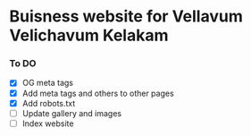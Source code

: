 # Buisness website for Vellavum Velichavum Kelakam

### To DO

- [x] OG meta tags
- [x] Add meta tags and others to other pages
- [x] Add robots.txt
- [ ] Update gallery and images
- [ ] Index website

